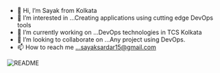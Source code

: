 - 👋 Hi, I’m Sayak from Kolkata
- 👀 I’m interested in ...Creating applications using cutting edge DevOps tools
- 🌱 I’m currently working on ...DevOps technologies in TCS Kolkata
- 💞️ I’m looking to collaborate on ...Any project using DevOps.
- 📫 How to reach me ...sayaksardar15@gmail.com

<!---
sayakkumarsardar/sayakkumarsardar is a ✨ special ✨ repository because its `README.md` (this file) appears on your GitHub profile.
You can click the Preview link to take a look at your changes.
--->
![README](https://github.com/user-attachments/assets/ccca6544-2be1-4884-8115-496ecc158228)
